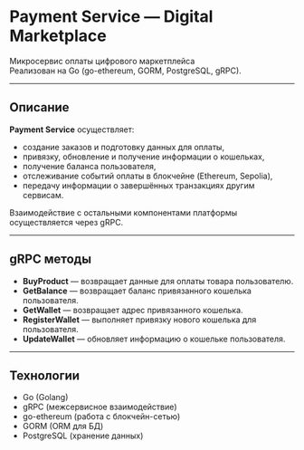 # Payment Service — Digital Marketplace


Микросервис оплаты цифрового маркетплейса  
Реализован на Go (go-ethereum, GORM, PostgreSQL, gRPC).

---

## Описание

**Payment Service** осуществляет:
- создание заказов и подготовку данных для оплаты,
- привязку, обновление и получение информации о кошельках,
- получение баланса пользователя,
- отслеживание событий оплаты в блокчейне (Ethereum, Sepolia),
- передачу информации о завершённых транзакциях другим сервисам.

Взаимодействие с остальными компонентами платформы осуществляется через gRPC.

---

## gRPC методы

- **BuyProduct** — возвращает данные для оплаты товара пользователю.
- **GetBalance** — возвращает баланс привязанного кошелька пользователя.
- **GetWallet** — возвращает адрес привязанного кошелька.
- **RegisterWallet** — выполняет привязку нового кошелька для пользователя.
- **UpdateWallet** — обновляет информацию о кошельке пользователя.

---

## Технологии

- Go (Golang)
- gRPC (межсервисное взаимодействие)
- go-ethereum (работа с блокчейн-сетью)
- GORM (ORM для БД)
- PostgreSQL (хранение данных)
